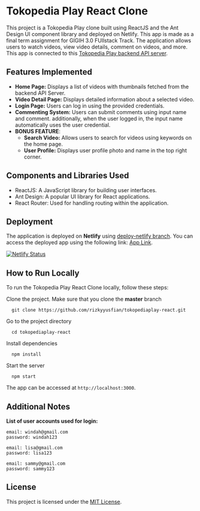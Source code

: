# Tokopedia Play React Clone

This project is a Tokopedia Play clone built using ReactJS and the Ant Design UI component library and deployed on Netlify. This app is made as a final term assignment for GIGIH 3.0 FUllstack Track. The application allows users to watch videos, view video details, comment on videos, and more. This app is connected to this [Tokopedia Play backend API server](https://github.com/rizkyyusfian/tokopediaplay/tree/master).

## Features Implemented

- **Home Page:** Displays a list of videos with thumbnails fetched from the backend API Server.
- **Video Detail Page:** Displays detailed information about a selected video.
- **Login Page:** Users can log in using the provided credentials.
- **Commenting System:** Users can submit comments using input name and comment. additionally, when the user logged in, the input name automatically uses the user credential.
- **BONUS FEATURE**:
  - **Search Video:** Allows users to search for videos using keywords on the home page.
  - **User Profile:** Displays user profile photo and name in the top right corner.

## Components and Libraries Used

- ReactJS: A JavaScript library for building user interfaces.
- Ant Design: A popular UI library for React applications.
- React Router: Used for handling routing within the application.

## Deployment

The application is deployed on **Netlify** using [deploy-netlify branch](https://github.com/rizkyyusfian/tokopediaplay-react/tree/deploy-netlify). You can access the deployed app using the following link: [App Link](https://tokopediaplay-react.netlify.app/).

[![Netlify Status](https://api.netlify.com/api/v1/badges/47c648e9-ede3-4ac8-a2a0-6a3cd9e35f18/deploy-status)](https://app.netlify.com/sites/tokopediaplay-react/deploys)

## How to Run Locally
To run the Tokopedia Play React Clone locally, follow these steps:

Clone the project. Make sure that you clone the **master** branch

```
  git clone https://github.com/rizkyyusfian/tokopediaplay-react.git
```

Go to the project directory

```
  cd tokopediaplay-react
```

Install dependencies

```
  npm install
```

Start the server

```
  npm start
```

The app can be accessed at `http://localhost:3000`.

## Additional Notes
**List of user accounts used for login:**
```
email: windah@gmail.com
password: windah123
```

```
email: lisa@gmail.com
password: lisa123
```

```
email: sammy@gmail.com
password: sammy123
```

## License

This project is licensed under the [MIT License](LICENSE).
